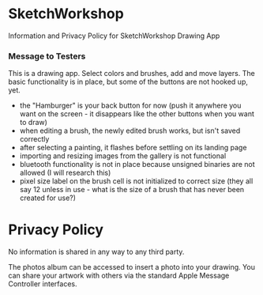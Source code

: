 # SketchWorkshop
Information and Privacy Policy for SketchWorkshop Drawing App

### Message to Testers
This is a drawing app.  Select colors and brushes, add and move layers.
The basic functionality is in place, but some of the buttons are not hooked up, yet.
- the "Hamburger" is your back button for now (push it anywhere you want on the screen - it disappears like the other buttons when you want to draw)
- when editing a brush, the newly edited brush works, but isn't saved correctly
- after selecting a painting, it flashes before settling on its landing page
- importing and resizing images from the gallery is not functional
- bluetooth functionality is not in place because unsigned binaries are not allowed (I will research this)
- pixel size label on the brush cell is not initialized to correct size (they all say 12 unless in use - what is the size of a brush that has never been created for use?)

# Privacy Policy

No information is shared in any way to any third party.

The photos album can be accessed to insert a photo into your drawing. You can share your artwork with others via the standard Apple Message Controller interfaces.
